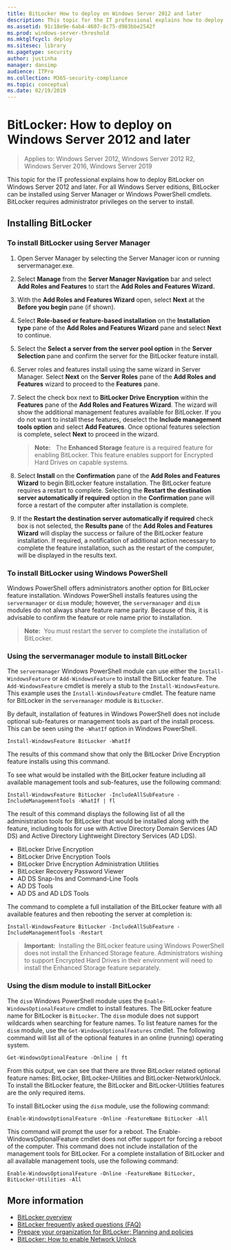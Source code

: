```yaml
---
title: BitLocker How to deploy on Windows Server 2012 and later
description: This topic for the IT professional explains how to deploy BitLocker and Windows Server 2012 and later
ms.assetid: 91c18e9e-6ab4-4607-8c75-d983bbe2542f
ms.prod: windows-server-threshold
ms.mktglfcycl: deploy
ms.sitesec: library
ms.pagetype: security
author: justinha
manager: dansimp
audience: ITPro
ms.collection: M365-security-compliance
ms.topic: conceptual
ms.date: 02/19/2019
---
```


# BitLocker: How to deploy on Windows Server 2012 and later

> Applies to: Windows Server 2012, Windows Server 2012 R2, Windows Server 2016, Windows Server 2019

This topic for the IT professional explains how to deploy BitLocker on Windows Server 2012 and later. For all Windows Server editions, BitLocker can be installed using Server Manager or Windows PowerShell cmdlets. BitLocker requires administrator privileges on the server to install.

## <a href="" id="installing-bitlocker-"></a>Installing BitLocker

### <a href="" id="bkmk-blinstallsrvmgr"></a>To install BitLocker using Server Manager

1.  Open Server Manager by selecting the Server Manager icon or running servermanager.exe.
2.  Select **Manage** from the **Server Manager Navigation** bar and select **Add Roles and Features** to start the **Add Roles and Features Wizard.**
3.  With the **Add Roles and Features Wizard** open, select **Next** at the **Before you begin** pane (if shown).
4.  Select **Role-based or feature-based installation** on the **Installation type** pane of the **Add Roles and Features Wizard** pane and select **Next** to continue.
5.  Select the **Select a server from the server pool option** in the **Server Selection** pane and confirm the server for the BitLocker feature install.
6.  Server roles and features install using the same wizard in Server Manager. Select **Next** on the **Server Roles** pane of the **Add Roles and Features** wizard to proceed to the **Features** pane.
7.  Select the check box next to **BitLocker Drive Encryption** within the **Features** pane of the **Add Roles and Features Wizard**. The wizard will show the additional management features available for BitLocker. If you do not want to install these features, deselect the **Include management tools option** and select **Add Features**. Once optional features selection is complete, select **Next** to proceed in the wizard.

    > **Note:**      The **Enhanced Storage** feature is a required feature for enabling BitLocker. This feature enables support for Encrypted Hard Drives on capable systems.
     
8.  Select **Install** on the **Confirmation** pane of the **Add Roles and Features Wizard** to begin BitLocker feature installation. The BitLocker feature requires a restart to complete. Selecting the **Restart the destination server automatically if required** option in the **Confirmation** pane will force a restart of the computer after installation is complete.
9.  If the **Restart the destination server automatically if required** check box is not selected, the **Results pane** of the **Add Roles and Features Wizard** will display the success or failure of the BitLocker feature installation. If required, a notification of additional action necessary to complete the feature installation, such as the restart of the computer, will be displayed in the results text.

### <a href="" id="bkmk-blinstallwps"></a>To install BitLocker using Windows PowerShell

Windows PowerShell offers administrators another option for BitLocker feature installation. Windows PowerShell installs features using the `servermanager` or `dism` module; however, the `servermanager` and `dism` modules do not always share feature name parity. Because of this, it is advisable to confirm the feature or role name prior to installation.

>**Note:**  You must restart the server to complete the installation of BitLocker.
 
### Using the servermanager module to install BitLocker

The `servermanager` Windows PowerShell module can use either the `Install-WindowsFeature` or `Add-WindowsFeature` to install the BitLocker feature. The `Add-WindowsFeature` cmdlet is merely a stub to the `Install-WindowsFeature`. This example uses the `Install-WindowsFeature` cmdlet. The feature name for BitLocker in the `servermanager` module is `BitLocker`. 

By default, installation of features in Windows PowerShell does not include optional sub-features or management tools as part of the install process. This can be seen using the `-WhatIf` option in Windows PowerShell.

``` syntax
Install-WindowsFeature BitLocker -WhatIf
```
The results of this command show that only the BitLocker Drive Encryption feature installs using this command.

To see what would be installed with the BitLocker feature including all available management tools and sub-features, use the following command:

``` syntax
Install-WindowsFeature BitLocker -IncludeAllSubFeature -IncludeManagementTools -WhatIf | fl
```

The result of this command displays the following list of all the administration tools for BitLocker that would be installed along with the feature, including tools for use with Active Directory Domain Services (AD DS) and Active Directory Lightweight Directory Services (AD LDS).

-   BitLocker Drive Encryption
-   BitLocker Drive Encryption Tools
-   BitLocker Drive Encryption Administration Utilities
-   BitLocker Recovery Password Viewer
-   AD DS Snap-Ins and Command-Line Tools
-   AD DS Tools
-   AD DS and AD LDS Tools

The command to complete a full installation of the BitLocker feature with all available features and then rebooting the server at completion is:

``` syntax
Install-WindowsFeature BitLocker -IncludeAllSubFeature -IncludeManagementTools -Restart
```

>**Important:**  Installing the BitLocker feature using Windows PowerShell does not install the Enhanced Storage feature. Administrators wishing to support Encrypted Hard Drives in their environment will need to install the Enhanced Storage feature separately.
 
### Using the dism module to install BitLocker

The `dism` Windows PowerShell module uses the `Enable-WindowsOptionalFeature` cmdlet to install features. The BitLocker feature name for BitLocker is `BitLocker`. The `dism` module does not support wildcards when searching for feature names. To list feature names for the `dism` module, use the `Get-WindowsOptionalFeatures` cmdlet. The following command will list all of the optional features in an online (running) operating system.

``` syntax
Get-WindowsOptionalFeature -Online | ft
```

From this output, we can see that there are three BitLocker related optional feature names: BitLocker, BitLocker-Utilities and BitLocker-NetworkUnlock. To install the BitLocker feature, the BitLocker and BitLocker-Utilities features are the only required items.

To install BitLocker using the `dism` module, use the following command:

``` syntax
Enable-WindowsOptionalFeature -Online -FeatureName BitLocker -All
```

This command will prompt the user for a reboot. The Enable-WindowsOptionalFeature cmdlet does not offer support for forcing a reboot of the computer. This command does not include installation of the management tools for BitLocker. For a complete installation of BitLocker and all available management tools, use the following command:

``` syntax
Enable-WindowsOptionalFeature -Online -FeatureName BitLocker, BitLocker-Utilities -All
```
## More information

- [BitLocker overview](bitlocker-overview.md)
- [BitLocker frequently asked questions (FAQ)](bitlocker-frequently-asked-questions.md)
- [Prepare your organization for BitLocker: Planning and policies](prepare-your-organization-for-bitlocker-planning-and-policies.md)
- [BitLocker: How to enable Network Unlock](bitlocker-how-to-enable-network-unlock.md)
